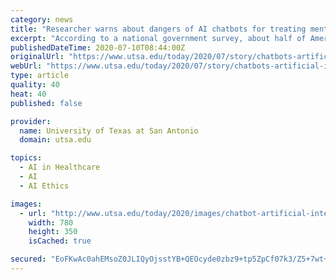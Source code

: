 ```yaml
---
category: news
title: "Researcher warns about dangers of AI chatbots for treating mental illness"
excerpt: "According to a national government survey, about half of Americans suffer from a mental illness. Yet the majority of those with mental illness don't receive any therapeutic treatment. It’s for this reason that the COVID-19 pandemic has inspired a surge of companies to provide smartphone psychotherapy with artificial intelligence and big data analytics."
publishedDateTime: 2020-07-10T08:44:00Z
originalUrl: "https://www.utsa.edu/today/2020/07/story/chatbots-artificial-intelligence.html"
webUrl: "https://www.utsa.edu/today/2020/07/story/chatbots-artificial-intelligence.html"
type: article
quality: 40
heat: 40
published: false

provider:
  name: University of Texas at San Antonio
  domain: utsa.edu

topics:
  - AI in Healthcare
  - AI
  - AI Ethics

images:
  - url: "http://www.utsa.edu/today/2020/images/chatbot-artificial-intelligence_780.png"
    width: 780
    height: 350
    isCached: true

secured: "EoFKwAc0ahEMsoZ0JLIQyOjsstYB+QEOcyde0zbz9+tp5ZpCf07k3/Z5+7wt+ypPpr9eebF8qVFnDNDbVjtgaZMhgsXE0ch8B6MxTailKEsupOhpEGNBBQHXEazj7NlXzBLESHzPGFhl4W2JQ9nuKH5cAxjpjnsYdJ0zYlJPqEg6ThTMjQJ/KQY280tD97YUK2Do6mgSsqPUZctFCGI2+YlBvlixhxehOijvqlL3rFypAfWk2h5p7QXXZfs/6nuyMzb3S7G86gu/4lWIUf+csnF8IxoZReHIQLvVhXU+A2vds667dKIwyVqrF0jvXGc4I/SkVNYz5GwZZOJwr9uN1A==;7dfGGWa8a6vVEfydfrtzMA=="
---
```


